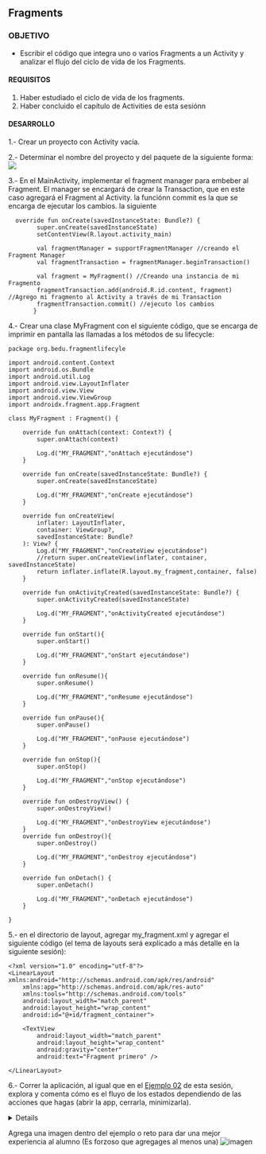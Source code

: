 ## Fragments

### OBJETIVO

- Escribir el código que integra uno o varios Fragments a un Activity y analizar el flujo del ciclo de vida de los Fragments. 

#### REQUISITOS

1. Haber estudiado el ciclo de vida de los fragments.
2. Haber concluido el capítulo de Activities de esta sesiónn

#### DESARROLLO

1.- Crear un proyecto con Activity vacía.

2.- Determinar el nombre del proyecto y del paquete de la siguiente forma:
![](https://github.com/beduExpert/B1-Kotlin-Intermedio/blob/master/Sesion-03/Ejemplo-03/01.png)

3.- En el MainActivity, implementar el fragment manager para embeber al Fragment. El manager se encargará de crear
la Transaction, que en este caso agregará el Fragment al Activity. la funciónn commit es la que se encarga de ejecutar los cambios. la siguiente 

```
  override fun onCreate(savedInstanceState: Bundle?) {
        super.onCreate(savedInstanceState)
        setContentView(R.layout.activity_main)

        val fragmentManager = supportFragmentManager //creando el Fragment Manager
        val fragmentTransaction = fragmentManager.beginTransaction() 

        val fragment = MyFragment() //Creando una instancia de mi Fragmento
        fragmentTransaction.add(android.R.id.content, fragment) //Agrego mi fragmento al Activity a través de mi Transaction
        fragmentTransaction.commit() //ejecuto los cambios
       }
```

4.- Crear una clase MyFragment con el siguiente código, que se encarga de imprimir en pantalla las llamadas a los métodos de su lifecycle:
```
package org.bedu.fragmentlifecyle

import android.content.Context
import android.os.Bundle
import android.util.Log
import android.view.LayoutInflater
import android.view.View
import android.view.ViewGroup
import androidx.fragment.app.Fragment

class MyFragment : Fragment() {

    override fun onAttach(context: Context?) {
        super.onAttach(context)

        Log.d("MY_FRAGMENT","onAttach ejecutándose")
    }

    override fun onCreate(savedInstanceState: Bundle?) {
        super.onCreate(savedInstanceState)

        Log.d("MY_FRAGMENT","onCreate ejecutándose")
    }

    override fun onCreateView(
        inflater: LayoutInflater,
        container: ViewGroup?,
        savedInstanceState: Bundle?
    ): View? {
        Log.d("MY_FRAGMENT","onCreateView ejecutándose")
        //return super.onCreateView(inflater, container, savedInstanceState)
        return inflater.inflate(R.layout.my_fragment,container, false)
    }

    override fun onActivityCreated(savedInstanceState: Bundle?) {
        super.onActivityCreated(savedInstanceState)

        Log.d("MY_FRAGMENT","onActivityCreated ejecutándose")
    }

    override fun onStart(){
        super.onStart()

        Log.d("MY_FRAGMENT","onStart ejecutándose")
    }

    override fun onResume(){
        super.onResume()

        Log.d("MY_FRAGMENT","onResume ejecutándose")
    }

    override fun onPause(){
        super.onPause()

        Log.d("MY_FRAGMENT","onPause ejecutándose")
    }

    override fun onStop(){
        super.onStop()

        Log.d("MY_FRAGMENT","onStop ejecutándose")
    }

    override fun onDestroyView() {
        super.onDestroyView()

        Log.d("MY_FRAGMENT","onDestroyView ejecutándose")
    }
    override fun onDestroy(){
        super.onDestroy()

        Log.d("MY_FRAGMENT","onDestroy ejecutándose")
    }

    override fun onDetach() {
        super.onDetach()

        Log.d("MY_FRAGMENT","onDetach ejecutándose")
    }

}
```

5.- en el directorio de layout, agregar my_fragment.xml y agregar el siguiente código (el tema de layouts será explicado a más detalle en la siguiente sesión):
```
<?xml version="1.0" encoding="utf-8"?>
<LinearLayout xmlns:android="http://schemas.android.com/apk/res/android"
    xmlns:app="http://schemas.android.com/apk/res-auto"
    xmlns:tools="http://schemas.android.com/tools"
    android:layout_width="match_parent"
    android:layout_height="wrap_content"
    android:id="@+id/fragment_container">

    <TextView
        android:layout_width="match_parent"
        android:layout_height="wrap_content"
        android:gravity="center"
        android:text="Fragment primero" />

</LinearLayout>
```

6.- Correr la aplicación, al igual que en el [Ejemplo 02](/../../tree/master/Sesion-03/Ejemplo-02) de esta sesión, explora y comenta cómo es el fluyo de los estados dependiendo de las acciones que hagas (abrir la app, cerrarla, minimizarla).


<details>

        <summary>Solucion</summary>
        <p> Agrega aqui la solucion</p>
        <p>Recuerda! escribe cada paso para desarrollar la solución del ejemplo o reto </p>
</details>

Agrega una imagen dentro del ejemplo o reto para dar una mejor experiencia al alumno (Es forzoso que agregages al menos una) ![imagen](https://picsum.photos/200/300)


